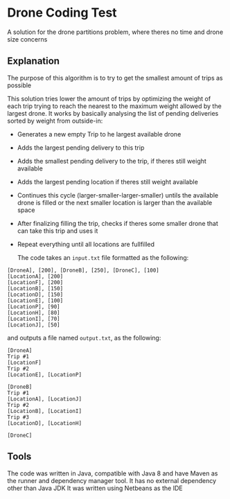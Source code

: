# Drone Coding Test
A solution for the drone partitions problem, where theres no time and drone size concerns
## Explanation
The purpose of this algorithm is to try to get the smallest amount of trips as possible 

This solution tries lower the amount of trips by optimizing the weight of each trip trying to reach the nearest to the maximum weight allowed by the largest drone.
It works by basically analysing the list of pending deliveries sorted by weight from outside-in:

- Generates a new empty Trip to he largest available drone
- Adds the largest pending delivery to this trip
- Adds the smallest pending delivery to the trip, if theres still weight available
- Adds the largest pending location if theres still weight available
- Continues this cycle (larger-smaller-larger-smaller) untils the available drone is filled or the next smaller location is larger than the available space
- After finalizing filling the trip, checks if theres some smaller drone that can take this trip and uses it
- Repeat everything until all locations are fullfilled

  The code takes an `input.txt` file formatted as the following:
```
[DroneA], [200], [DroneB], [250], [DroneC], [100]
[LocationA], [200]
[LocationF], [200]
[LocationB], [150]
[LocationD], [150]
[LocationE], [100]
[LocationP], [90]
[LocationH], [80]
[LocationI], [70]
[LocationJ], [50]
```
  and outputs a file named `output.txt`, as the following:
```
[DroneA]
Trip #1
[LocationF]
Trip #2
[LocationE], [LocationP]

[DroneB]
Trip #1
[LocationA], [LocationJ]
Trip #2
[LocationB], [LocationI]
Trip #3
[LocationD], [LocationH]

[DroneC]
```
## Tools

The code was written in Java, compatible with Java 8 and have Maven as the runner and dependency manager tool.
It has no external dependency other than Java JDK
It was written using Netbeans as the IDE
